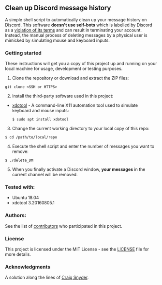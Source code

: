 ## Clean up Discord message history
A simple shell script to automatically clean up your message history on Discord. This software **doesn't use self-bots** which is labelled by Discord as a [violation of its terms](https://support.discordapp.com/hc/en-us/articles/115002192352-Automated-user-accounts-self-bots-) and can result in terminating your account. Instead, the manual process of deleting messages by a physical user is mimicked by simulating mouse and keyboard inputs.

### Getting started
These instructions will get you a copy of this project up and running on your local machine for usage, development or testing purposes.

1) Clone the repository or download and extract the ZIP files:  
  ```
  git clone <SSH or HTTPS>
  ```

2) Install the third-party software used in this project:  
* [xdotool](https://manpages.ubuntu.com/manpages/trusty/man1/xdotool.1.html) - A command-line X11 automation tool used to simulate keyboard and mouse inputs:  
  ```
  $ sudo apt install xdotool
  ```

3) Change the current working directory to your local copy of this repo:
  ```
  $ cd /path/to/local/repo
  ```

4) Execute the shell script and enter the number of messages you want to remove:
  ```
  $ ./delete_DM
  ```

5) When you finally activate a Discord window, **your messages** in the current channel will be removed.

### Tested with:
* Ubuntu 18.04
* xdotool 3.20160805.1

### Authors:
See the list of [contributors](https://github.com/MartijnCramer/discord_delete_msgs/contributors) who participated in this project.

### License
This project is licensed under the MIT License - see the [LICENSE](LICENSE) file for more details.

### Acknowledgments
A solution along the lines of [Craig Snyder](https://www.online-tech-tips.com/computer-tips/how-to-delete-your-dm-history-on-discord/).
